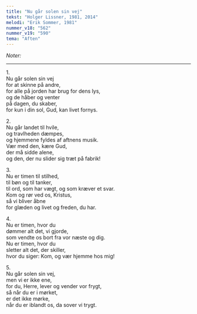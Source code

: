 ```yaml
---
title: "Nu går solen sin vej"
tekst: "Holger Lissner, 1981, 2014"
melodi: "Erik Sommer, 1981"
nummer_v18: "562"
nummer_v19: "590"
tema: "Aften"
---
```

*Noter:*

***

1\.\
Nu går solen sin vej\
for at skinne på andre,\
for alle på jorden har brug for dens lys,\
og de håber og venter\
på dagen, du skaber,\
for kun i din sol, Gud, kan livet fornys.

2\.\
Nu går landet til hvile,\
og travlheden dæmpes,\
og hjemmene fyldes af aftnens musik.\
Vær med den, kære Gud,\
der må sidde alene,\
og den, der nu slider sig træt på fabrik!

3\.\
Nu er timen til stilhed,\
til bøn og til tanker,\
til ord, som har vægt, og som kræver et svar.\
Kom og rør ved os, Kristus,\
så vi bliver åbne\
for glæden og livet og freden, du har.

4\.\
Nu er timen, hvor du\
dømmer alt det, vi gjorde,\
som vendte os bort fra vor næste og dig.\
Nu er timen, hvor du\
sletter alt det, der skiller,\
hvor du siger: Kom, og vær hjemme hos mig!

5\.\
Nu går solen sin vej,\
men vi er ikke ene,\
for du, Herre, lever og vender vor frygt,\
så når du er i mørket,\
er det ikke mørke,\
når du er iblandt os, da sover vi trygt.